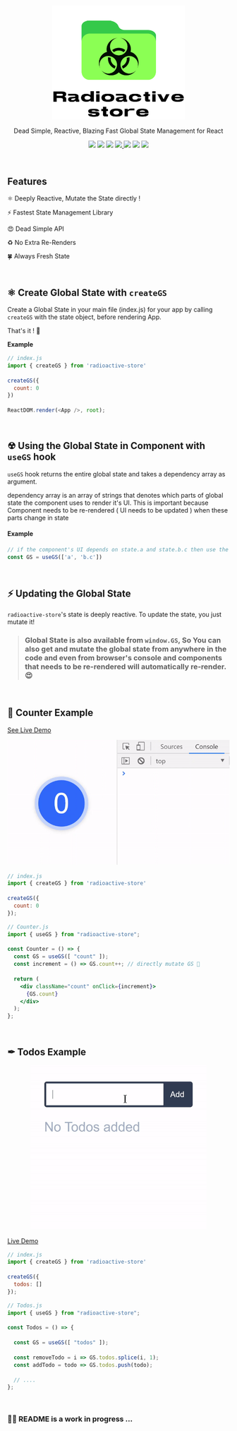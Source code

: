 <p align='center'>
  <img src='img/logo.svg' width='300'/>
</p>

<p align='center'> Dead Simple, Reactive, Blazing Fast Global State Management for React </p>


<!-- primary badges -------------------------------------->
<p align="center">
  <!-- version -->
  <img src='https://img.shields.io/github/package-json/v/MananTank/radioactive-store?color=blue&label=npm&style=flat' />
  <!-- size -->
  <img src='https://img.shields.io/bundlephobia/minzip/radioactive-store?color=success&label=size' />
  <!-- downloads npm per week  -->
  <img src='https://img.shields.io/npm/dw/radioactive-store?color=blueviolet' />
  <!-- chat -->
  <a href='https://join.slack.com/t/radioactive-store/shared_invite/zt-gwd1rsvr-vkoizw5RG5rk9rwsdgT3gQ'>
    <img src='https://img.shields.io/badge/Chat-Slack-red'>
  </a>
  <!-- stars -->
  <img src='https://img.shields.io/github/stars/MananTank/radioactive-store?style=social&color=%23FFB31A' />
  <!-- follow -->
  <img src='https://img.shields.io/github/followers/MananTank?label=Follow&style=social&color=%23FFB31A' />
  <!-- Twitter intent -->
  <a href='https://twitter.com/intent/tweet?url=https%3A%2F%2Fgithub.com%2FMananTank%2Fradioactive-store&via=MananTank_&text=Make%20your%20@reactjs%20App%20Truly%20Reactive%20with%20radioactive-store&hashtags=react%2CradioactiveState' target='_blank'>
    <img src='https://img.shields.io/twitter/url/http/shields.io.svg?style=social'/>
  </a>
</p>

<!-- Coverage badges ---------------------------------- -->
<!-- <p align='center'>
  <img src='https://img.shields.io/badge/Stmts-100%25-success' />
  <img src='https://img.shields.io/badge/Branch-100%25-success' />
  <img src='https://img.shields.io/badge/Funcs-100%25-success' />
  <img src='https://img.shields.io/badge/Lines-100%25-success' />
</p>
<br/> -->


<br/>

## Features

⚛ Deeply Reactive, Mutate the State directly !

⚡ Fastest State Management Library

😍 Dead Simple API

♻ No Extra Re-Renders

🍀 Always Fresh State



<br/>

## ⚛ Create Global State with `createGS`

Create a Global State in your main file (index.js) for your app by calling `createGS` with the state object, before rendering App.

That's it ! 🙌

**Example**

```js
// index.js
import { createGS } from 'radioactive-store'

createGS({
  count: 0
})

ReactDOM.render(<App />, root);
```
<br/>


## ☢ Using the Global State in Component with `useGS` hook

`useGS` hook returns the entire global state and takes a dependency array as argument.

dependency array is an array of strings that denotes which parts of global state the component uses to render it's UI. This is important because Component needs to be re-rendered ( UI needs to be updated ) when these parts change in state

#### Example

```js
// if the component's UI depends on state.a and state.b.c then use the hook like this:
const GS = useGS(['a', 'b.c'])
```

<br/>

## ⚡ Updating the Global State

`radioactive-store`'s state is deeply reactive. To update the state, you just mutate it!


> ### Global State is also available from `window.GS`, So You can also get and mutate the global state from anywhere in the code and even from browser's console and components that needs to be re-rendered will automatically re-render. 😍

<br/>

## 🧁 Counter Example

[See Live Demo](https://codesandbox.io/s/counter-example-radioactive-store-1yly9?file=/src/Counter.js)

<p align='center'>
  <img src='img/counter.gif' width='600'/>
</p>

```jsx
// index.js
import { createGS } from 'radioactive-store'

createGS({
  count: 0
});
```


```jsx
// Counter.js
import { useGS } from "radioactive-store";

const Counter = () => {
  const GS = useGS([ "count" ]);
  const increment = () => GS.count++; // directly mutate GS 🙌

  return (
    <div className="count" onClick={increment}>
      {GS.count}
    </div>
  );
};
```


<br/>

## ✒ Todos Example

<p align='center'>
  <img src='img/todos.gif' width='400'>
</p>

[Live Demo](https://codesandbox.io/s/todos-radioactive-store-x412g?file=/src/Todos.js)

```jsx
// index.js
import { createGS } from 'radioactive-store'

createGS({
  todos: []
});
```

```jsx
// Todos.js
import { useGS } from "radioactive-store";

const Todos = () => {

  const GS = useGS([ "todos" ]);

  const removeTodo = i => GS.todos.splice(i, 1);
  const addTodo = todo => GS.todos.push(todo);

  // ....
};
```
<br/>



### 🔧🔨 README is a work in progress ...